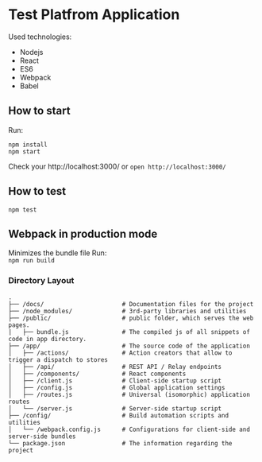 # Test Platfrom Application

Used technologies:  
- Nodejs
- React
- ES6
- Webpack
- Babel


## How to start

Run:  
```
npm install
npm start
```

Check your http://localhost:3000/ or  `open http://localhost:3000/`

## How to test

`npm test`

## Webpack in production mode
Minimizes the bundle file
Run:  
`npm run build`

### Directory Layout

```
.
├── /docs/                      # Documentation files for the project
├── /node_modules/              # 3rd-party libraries and utilities
├── /public/                    # public folder, which serves the web pages.
|   ├── bundle.js               # The compiled js of all snippets of code in app directory.
├── /app/                       # The source code of the application
│   ├── /actions/               # Action creators that allow to trigger a dispatch to stores
│   ├── /api/                   # REST API / Relay endpoints
│   ├── /components/            # React components
│   ├── /client.js              # Client-side startup script
│   ├── /config.js              # Global application settings
│   ├── /routes.js              # Universal (isomorphic) application routes
│   └── /server.js              # Server-side startup script
├── /config/                    # Build automation scripts and utilities
│   └── /webpack.config.js      # Configurations for client-side and server-side bundles
└── package.json                # The information regarding the project
```
